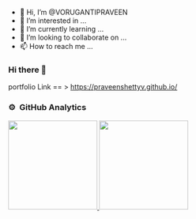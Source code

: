 - 👋 Hi, I’m @VORUGANTIPRAVEEN
- 👀 I’m interested in ...
- 🌱 I’m currently learning ...
- 💞️ I’m looking to collaborate on ...
- 📫 How to reach me ...

<!---
VORUGANTIPRAVEEN/VORUGANTIPRAVEEN is a ✨ special ✨ repository because its `README.md` (this file) appears on your GitHub profile.
You can click the Preview link to take a look at your changes.
--->
### Hi there 👋

portfolio Link == > https://praveenshettyv.github.io/
### ⚙️ &nbsp;GitHub Analytics
<div class='flex justify-content-space-between align-items-center'>
<a href="https://github.com/Praveenshettyv">
<img height="180em" src="https://github-readme-stats-eight-theta.vercel.app/api?username=Praveenshettyv&show_icons=true&theme=algolia&include_all_commits=true&count_private=true"/>
<img height="180em" src="https://github-readme-stats-eight-theta.vercel.app/api/top-langs/?username=Praveenshettyv&layout=compact&langs_count=8&theme=algolia"/>
</a>
</div>
